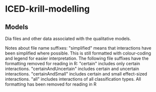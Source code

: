 # ICED-krill-modelling

## Models

Dia files and other data associated with the qualitative models.

Notes about file name suffixes:
"simplified" means that interactions have been simplified where possible. This is still formatted with colour-coding and legend for easier interpretation. The following file suffixes have the formatting removed for reading in R: "certain" includes only certain interactions. "certainAndUncertain" includes certain and uncertain interactions. "certainAndSmall" includes certain and small effect-sized interactions. "all" includes interactions of all classification types. All formatting has been removed for reading in R
